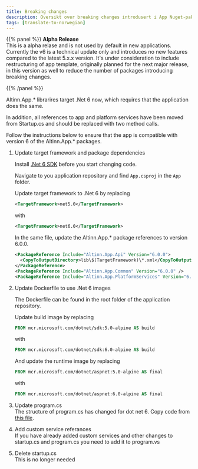 ```yaml
---
title: Breaking changes
description: Oversikt over breaking changes introdusert i App Nuget-pakker i v6.0.0.
tags: [translate-to-norwegian]
---
```


{{% panel %}}
**Alpha Release**  
This is a alpha relase and is not used by default in new applications. Currently the v6 is a technical update only and introduces no new features compared to the latest 5.x.x version. It's under consideration to include restructuring of app template, originally planned for the next major release, in this version as well to reduce the number of packages introducing breaking changes.

{{% /panel %}}

Altinn.App.* librarires target .Net 6 now, which requires that the application does the same.

In addition, all references to app and platform services have been moved from Startup.cs and should be replaced with 
two method calls.

Follow the instructions below to ensure that the app is compatible with version 6 of the Altinn.App.* packages.


1. Update target framework and package dependencies

    Install [.Net 6 SDK](https://dotnet.microsoft.com/en-us/download/dotnet/6.0) before you start changing code.

    Navigate to you application repository and find `App.csproj` in the `App` folder. 

    Update target framework to .Net 6 by replacing 

    ```xml
    <TargetFramework>net5.0</TargetFramework>
    ```
    with 

    ```xml
    <TargetFramework>net6.0</TargetFramework>
    ```
    In the same file, update the Altinn.App.* package references to version 6.0.0.  

    ```xml
    <PackageReference Include="Altinn.App.Api" Version="6.0.0">
      <CopyToOutputDirectory>lib\$(TargetFramework)\*.xml</CopyToOutputDirectory>
    </PackageReference>
    <PackageReference Include="Altinn.App.Common" Version="6.0.0" />
    <PackageReference Include="Altinn.App.PlatformServices" Version="6.0.0" />
    ```

2. Update Dockerfile to use .Net 6 images

    The Dockerfile can be found in the root folder of the application repository.

    Update build image by replacing 

    ```Dockerfile
    FROM mcr.microsoft.com/dotnet/sdk:5.0-alpine AS build
    ```

    with 

    ```Dockerfile
    FROM mcr.microsoft.com/dotnet/sdk:6.0-alpine AS build
    ```

    And update the runtime image by replacing 

    ```Dockerfile
    FROM mcr.microsoft.com/dotnet/aspnet:5.0-alpine AS final
    ```

    with 

    ```Dockerfile
    FROM mcr.microsoft.com/dotnet/aspnet:6.0-alpine AS final
    ```

3. Update program.cs  
   The structure of program.cs has changed for dot net 6. Copy code from [this file](https://github.com/Altinn/app-template-dotnet/blob/5bcad2d485b3806b127604f2434d3ab833a7d142/src/App/Program.cs). 

4. Add custom service referances  
   If you have already added custom services and other changes to startup.cs and program.cs you need to add it to program.vs

5. Delete startup.cs  
   This is no longer needed
